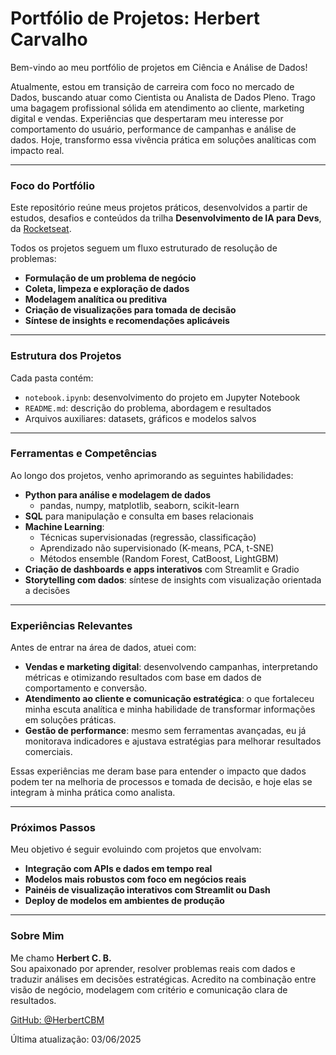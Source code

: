 # Portfólio de Projetos: Herbert Carvalho

Bem-vindo ao meu portfólio de projetos em Ciência e Análise de Dados!

Atualmente, estou em transição de carreira com foco no mercado de Dados, buscando atuar como Cientista ou Analista de Dados Pleno. Trago uma bagagem profissional sólida em atendimento ao cliente, marketing digital e vendas. Experiências que despertaram meu interesse por comportamento do usuário, performance de campanhas e análise de dados. Hoje, transformo essa vivência prática em soluções analíticas com impacto real.

---

### Foco do Portfólio

Este repositório reúne meus projetos práticos, desenvolvidos a partir de estudos, desafios e conteúdos da trilha **Desenvolvimento de IA para Devs**, da [Rocketseat](https://github.com/HerbertCBM/estudos-rocketseat-I.A.).

Todos os projetos seguem um fluxo estruturado de resolução de problemas:

- **Formulação de um problema de negócio**
- **Coleta, limpeza e exploração de dados**
- **Modelagem analítica ou preditiva**
- **Criação de visualizações para tomada de decisão**
- **Síntese de insights e recomendações aplicáveis**

---

### Estrutura dos Projetos

Cada pasta contém:

- `notebook.ipynb`: desenvolvimento do projeto em Jupyter Notebook
- `README.md`: descrição do problema, abordagem e resultados
- Arquivos auxiliares: datasets, gráficos e modelos salvos

---

### Ferramentas e Competências

Ao longo dos projetos, venho aprimorando as seguintes habilidades:

- **Python para análise e modelagem de dados**
  - pandas, numpy, matplotlib, seaborn, scikit-learn
- **SQL** para manipulação e consulta em bases relacionais
- **Machine Learning**:
  - Técnicas supervisionadas (regressão, classificação)
  - Aprendizado não supervisionado (K-means, PCA, t-SNE)
  - Métodos ensemble (Random Forest, CatBoost, LightGBM)
- **Criação de dashboards e apps interativos** com Streamlit e Gradio
- **Storytelling com dados**: síntese de insights com visualização orientada a decisões

---

### Experiências Relevantes

Antes de entrar na área de dados, atuei com:

- **Vendas e marketing digital**: desenvolvendo campanhas, interpretando métricas e otimizando resultados com base em dados de comportamento e conversão.
- **Atendimento ao cliente e comunicação estratégica**: o que fortaleceu minha escuta analítica e minha habilidade de transformar informações em soluções práticas.
- **Gestão de performance**: mesmo sem ferramentas avançadas, eu já monitorava indicadores e ajustava estratégias para melhorar resultados comerciais.

Essas experiências me deram base para entender o impacto que dados podem ter na melhoria de processos e tomada de decisão, e hoje elas se integram à minha prática como analista.

---

### Próximos Passos

Meu objetivo é seguir evoluindo com projetos que envolvam:

- **Integração com APIs e dados em tempo real**
- **Modelos mais robustos com foco em negócios reais**
- **Painéis de visualização interativos com Streamlit ou Dash**
- **Deploy de modelos em ambientes de produção**

---

### Sobre Mim

Me chamo **Herbert C. B.**  
Sou apaixonado por aprender, resolver problemas reais com dados e traduzir análises em decisões estratégicas. Acredito na combinação entre visão de negócio, modelagem com critério e comunicação clara de resultados.

[GitHub: @HerbertCBM](https://github.com/HerbertCBM)

Última atualização: 03/06/2025
